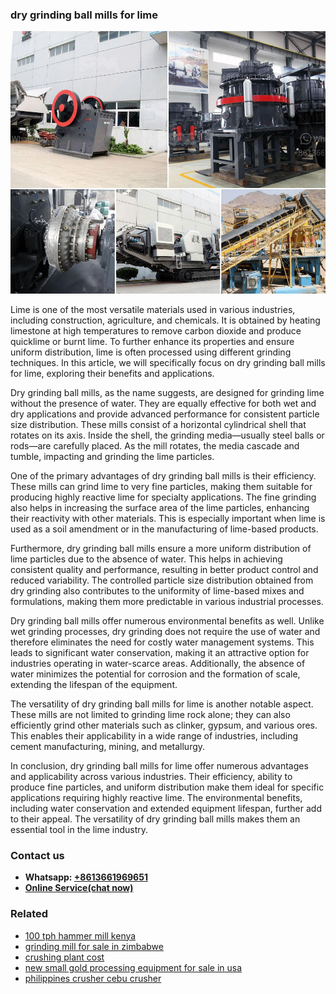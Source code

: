 <h3>dry grinding ball mills for lime</h3><img src='1708309465.jpg' alt=''><p>Lime is one of the most versatile materials used in various industries, including construction, agriculture, and chemicals. It is obtained by heating limestone at high temperatures to remove carbon dioxide and produce quicklime or burnt lime. To further enhance its properties and ensure uniform distribution, lime is often processed using different grinding techniques. In this article, we will specifically focus on dry grinding ball mills for lime, exploring their benefits and applications.</p><p>Dry grinding ball mills, as the name suggests, are designed for grinding lime without the presence of water. They are equally effective for both wet and dry applications and provide advanced performance for consistent particle size distribution. These mills consist of a horizontal cylindrical shell that rotates on its axis. Inside the shell, the grinding media—usually steel balls or rods—are carefully placed. As the mill rotates, the media cascade and tumble, impacting and grinding the lime particles.</p><p>One of the primary advantages of dry grinding ball mills is their efficiency. These mills can grind lime to very fine particles, making them suitable for producing highly reactive lime for specialty applications. The fine grinding also helps in increasing the surface area of the lime particles, enhancing their reactivity with other materials. This is especially important when lime is used as a soil amendment or in the manufacturing of lime-based products.</p><p>Furthermore, dry grinding ball mills ensure a more uniform distribution of lime particles due to the absence of water. This helps in achieving consistent quality and performance, resulting in better product control and reduced variability. The controlled particle size distribution obtained from dry grinding also contributes to the uniformity of lime-based mixes and formulations, making them more predictable in various industrial processes.</p><p>Dry grinding ball mills offer numerous environmental benefits as well. Unlike wet grinding processes, dry grinding does not require the use of water and therefore eliminates the need for costly water management systems. This leads to significant water conservation, making it an attractive option for industries operating in water-scarce areas. Additionally, the absence of water minimizes the potential for corrosion and the formation of scale, extending the lifespan of the equipment.</p><p>The versatility of dry grinding ball mills for lime is another notable aspect. These mills are not limited to grinding lime rock alone; they can also efficiently grind other materials such as clinker, gypsum, and various ores. This enables their applicability in a wide range of industries, including cement manufacturing, mining, and metallurgy.</p><p>In conclusion, dry grinding ball mills for lime offer numerous advantages and applicability across various industries. Their efficiency, ability to produce fine particles, and uniform distribution make them ideal for specific applications requiring highly reactive lime. The environmental benefits, including water conservation and extended equipment lifespan, further add to their appeal. The versatility of dry grinding ball mills makes them an essential tool in the lime industry.</p><h3>Contact us</h3><ul><li><strong>Whatsapp:&nbsp;<a href="https://wa.me/8613661969651">+8613661969651</a></strong></li><li><a href="https://swt.shibang-china.com/?git&amp;zhl&amp;dry grinding ball mills for lime"><strong>Online Service(chat now)</strong></a></li></ul><h3>Related</h3><ul><li><a href='100 tph hammer mill kenya.md'>100 tph hammer mill kenya</a></li><li><a href='grinding mill for sale in zimbabwe.md'>grinding mill for sale in zimbabwe</a></li><li><a href='crushing plant cost.md'>crushing plant cost</a></li><li><a href='new small gold processing equipment for sale in usa.md'>new small gold processing equipment for sale in usa</a></li><li><a href='philippines crusher cebu crusher.md'>philippines crusher cebu crusher</a></li></ul>